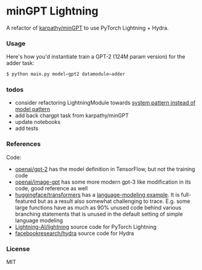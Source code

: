 
# minGPT Lightning

A refactor of [karpathy/minGPT](https://github.com/karpathy/minGPT) to use PyTorch Lightning + Hydra.

### Usage

Here's how you'd instantiate train a GPT-2 (124M param version) for the adder task:

```python
$ python main.py model=gpt2 datamodule=adder
```

### todos

- consider refactoring LightningModule towards [system pattern instead of model pattern](https://pytorch-lightning.readthedocs.io/en/stable/starter/style_guide.html?highlight=system%20pattern#systems-vs-models)
- add back chargpt task from karpathy/minGPT
- update notebooks
- add tests

### References

Code:

- [openai/gpt-2](https://github.com/openai/gpt-2) has the model definition in TensorFlow, but not the training code
- [openai/image-gpt](https://github.com/openai/image-gpt) has some more modern gpt-3 like modification in its code, good reference as well
- [huggingface/transformers](https://github.com/huggingface/transformers) has a [language-modeling example](https://github.com/huggingface/transformers/tree/master/examples/pytorch/language-modeling). It is full-featured but as a result also somewhat challenging to trace. E.g. some large functions have as much as 90% unused code behind various branching statements that is unused in the default setting of simple language modeling
- [Lightning-AI/lightning](https://github.com/Lightning-AI/lightning) source code for PyTorch Lightning
- [facebookresearch/hydra](https://github.com/facebookresearch/hydra) source code for Hydra

### License

MIT

